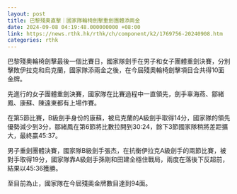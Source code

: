 ```yaml
---
layout: post
title: 巴黎殘奧直擊｜國家隊輪椅劍擊重劍團體添兩金
date: 2024-09-08 04:19:48.000000000 +08:00
link: https://news.rthk.hk/rthk/ch/component/k2/1769756-20240908.htm
categories: rthk
---
```


巴黎殘奧輪椅劍擊最後一個比賽日，國家隊劍手在男子和女子團體重劍決賽，分別擊敗伊拉克和烏克蘭，國家隊添兩金之後，在今屆殘奧輪椅劍擊項目合共得10面金牌。

先進行的女子團體重劍決賽，國家隊在比賽過程中一直領先，劍手辜海燕、鄒緒鳳、康蘇、陳遠東都有上場作賽。

在第5節比賽，B級劍手身份的康蘇，被烏克蘭的A級劍手取得14分，國家隊的領先優勢減少到3分，鄒緒鳳在第6節將比數拉開到30:24，餘下3節國家隊稍將差距擴大，最終贏45:37。

男子重劍團體決賽，國家隊B級劍手張杰，在抗衡伊拉克A級劍手的兩節比賽，被對手取得19分，國家隊靠A級劍手孫剛和田建全穩住戰局，兩度在落後下反超前，結果以45:36獲勝。

至目前為止，國家隊在今屆殘奧金牌數目達到94面。
